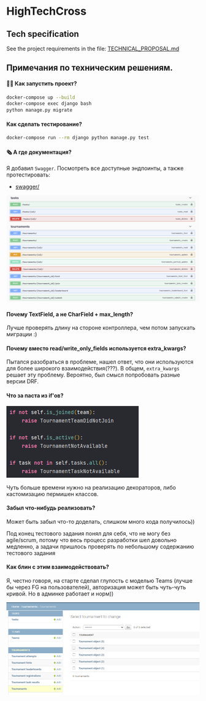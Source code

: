 # HighTechCross

## Tech specification

See the project requirements in the file: [TECHNICAL_PROPOSAL.md](./docs/TECHNICAL_PROPOSAL.md)

## Примечания по техническим решениям.

#### 👨‍💻 Как запустить проект?

```bash
docker-compose up --build
docker-compose exec django bash
python manage.py migrate
```

#### Как сделать тестирование?

```bash
docker-compose run --rm django python manage.py test
```

#### 🗞 А где документация?

Я добавил `Swagger`. Посмотреть все доступные эндпоинты, а также протестировать:

- [swagger/](http://localhost:3000/swagger/)

![img.png](docs/swagger_docs.png)

#### Почему TextField, а не CharField + max_length?

Лучше проверять длину на стороне контроллера, чем потом запускать миграции :)

#### Почему вместо read/write_only_fields используется extra_kwargs?

Пытался разобраться в проблеме, нашел ответ, что они используются для более широкого взаимодействия(???). В
общем, `extra_kwargs` решает эту проблему. Вероятно, был смысл попробовать разные версии DRF.

#### Что за паста из if'ов?

![img.png](docs/ifs_spaghetti.png)

Чуть больше времени нужно на реализацию декораторов, либо кастомизацию пермишен классов.

#### Забыл что-нибудь реализовать?

Может быть забыл что-то доделать, слишком много кода получилось))

Под конец тестового задания понял для себя, что не могу без agile/scrum, потому что весь процесс разработки шел довольно
медленно, а задачи пришлось проверять по небольшому содержанию тестового задания

#### Как блин с этим взаимодействовать?

Я, честно говоря, на старте сделал глупость с моделью Teams (лучше бы через FG на пользователей), авторизация может быть
чуть-чуть кривой. Но в админке работает и норм))

![img.png](docs/django_admin.png)